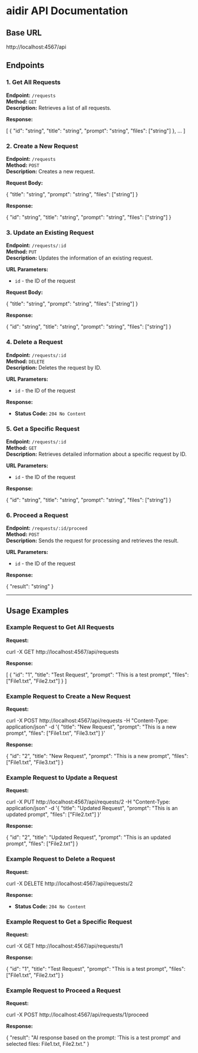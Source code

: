 # aidir API Documentation

## Base URL

http://localhost:4567/api


## Endpoints

### 1. Get All Requests
**Endpoint:** `/requests`  
**Method:** `GET`  
**Description:** Retrieves a list of all requests.

**Response:**

[
  {
    "id": "string",
    "title": "string",
    "prompt": "string",
    "files": ["string"]
  },
  ...
]


### 2. Create a New Request
**Endpoint:** `/requests`  
**Method:** `POST`  
**Description:** Creates a new request.

**Request Body:**

{
  "title": "string",
  "prompt": "string",
  "files": ["string"]
}


**Response:**

{
  "id": "string",
  "title": "string",
  "prompt": "string",
  "files": ["string"]
}


### 3. Update an Existing Request
**Endpoint:** `/requests/:id`  
**Method:** `PUT`  
**Description:** Updates the information of an existing request.

**URL Parameters:**
- `id` - the ID of the request

**Request Body:**

{
  "title": "string",
  "prompt": "string",
  "files": ["string"]
}


**Response:**

{
  "id": "string",
  "title": "string",
  "prompt": "string",
  "files": ["string"]
}


### 4. Delete a Request
**Endpoint:** `/requests/:id`  
**Method:** `DELETE`  
**Description:** Deletes the request by ID.

**URL Parameters:**
- `id` - the ID of the request

**Response:**
- **Status Code:** `204 No Content`

### 5. Get a Specific Request
**Endpoint:** `/requests/:id`  
**Method:** `GET`  
**Description:** Retrieves detailed information about a specific request by ID.

**URL Parameters:**
- `id` - the ID of the request

**Response:**

{
  "id": "string",
  "title": "string",
  "prompt": "string",
  "files": ["string"]
}


### 6. Proceed a Request
**Endpoint:** `/requests/:id/proceed`  
**Method:** `POST`  
**Description:** Sends the request for processing and retrieves the result.

**URL Parameters:**
- `id` - the ID of the request

**Response:**

{
  "result": "string"
}


---

## Usage Examples

### Example Request to Get All Requests

**Request:**

curl -X GET http://localhost:4567/api/requests


**Response:**

[
  {
    "id": "1",
    "title": "Test Request",
    "prompt": "This is a test prompt",
    "files": ["File1.txt", "File2.txt"]
  }
]


### Example Request to Create a New Request

**Request:**

curl -X POST http://localhost:4567/api/requests -H "Content-Type: application/json" -d '{
  "title": "New Request",
  "prompt": "This is a new prompt",
  "files": ["File1.txt", "File3.txt"]
}'


**Response:**

{
  "id": "2",
  "title": "New Request",
  "prompt": "This is a new prompt",
  "files": ["File1.txt", "File3.txt"]
}


### Example Request to Update a Request

**Request:**

curl -X PUT http://localhost:4567/api/requests/2 -H "Content-Type: application/json" -d '{
  "title": "Updated Request",
  "prompt": "This is an updated prompt",
  "files": ["File2.txt"]
}'


**Response:**

{
  "id": "2",
  "title": "Updated Request",
  "prompt": "This is an updated prompt",
  "files": ["File2.txt"]
}


### Example Request to Delete a Request

**Request:**

curl -X DELETE http://localhost:4567/api/requests/2


**Response:**
- **Status Code:** `204 No Content`

### Example Request to Get a Specific Request

**Request:**

curl -X GET http://localhost:4567/api/requests/1


**Response:**

{
  "id": "1",
  "title": "Test Request",
  "prompt": "This is a test prompt",
  "files": ["File1.txt", "File2.txt"]
}


### Example Request to Proceed a Request

**Request:**

curl -X POST http://localhost:4567/api/requests/1/proceed


**Response:**

{
  "result": "AI response based on the prompt: 'This is a test prompt' and selected files: File1.txt, File2.txt."
}

